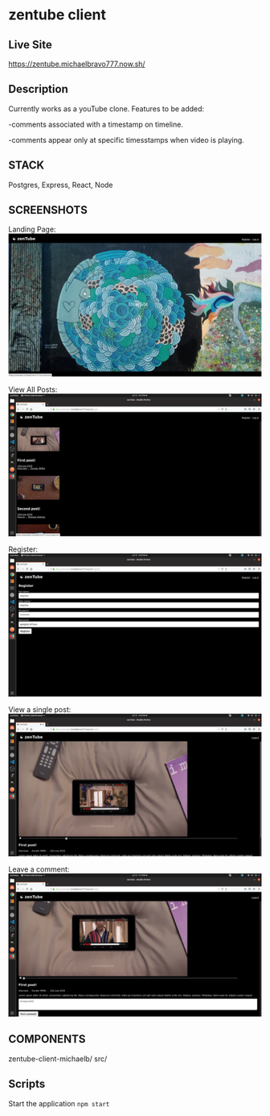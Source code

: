# zentube client

## Live Site

https://zentube.michaelbravo777.now.sh/

## Description

Currently works as a youTube clone.  Features to be added:

-comments associated with a timestamp on timeline.

-comments appear only at specific timesstamps when video is playing.

## STACK

Postgres, Express, React, Node

## SCREENSHOTS

Landing Page:
![screenshot](/screenshots/landing.png?raw=true)

View All Posts:
![screenshot](/screenshots/posts.png?raw=true)

Register:
![screenshot](/screenshots/register.png?raw=true)

View a single post:
![screenshot](/screenshots/view-post.png?raw=true)

Leave a comment:
![screenshot](/screenshots/leave-comment.png?raw=true)

## COMPONENTS
zentube-client-michaelb/
     src/
        <!-- components/
           App/
              App.js              Main routes
          CommentForm/
             CommentForm.js       CommentForm
          Header/
             Header.js            Header / Navigation
          LoginForm/
             LoginForm.js         Login Form
          PostListItem/
             PostListItem.js      List all posts
          RegistrationForm/
             RegistrationForm.js  Registration Form
          Utils/
             Utils.js             Various Utilites
          VideoPlayer/
             VideoPlayer.js       HTML5 video player -->

## Scripts

Start the application `npm start`
